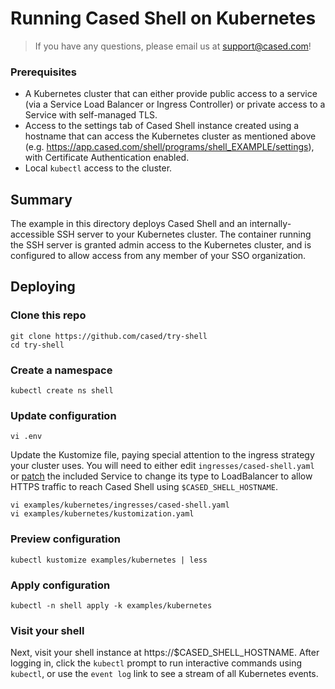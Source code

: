 # Running Cased Shell on Kubernetes

> If you have any questions, please email us at support@cased.com!
### Prerequisites

- A Kubernetes cluster that can either provide public access to a service (via a Service Load Balancer or Ingress Controller) or private access to a Service with self-managed TLS.
- Access to the settings tab of Cased Shell instance created using a hostname that can access the Kubernetes cluster as mentioned above (e.g. https://app.cased.com/shell/programs/shell_EXAMPLE/settings), with Certificate Authentication enabled.
- Local `kubectl` access to the cluster.

## Summary

The example in this directory deploys Cased Shell and an internally-accessible SSH server to your Kubernetes cluster. The container running the SSH server is granted admin access to the Kubernetes cluster, and is configured to allow access from any member of your SSO organization.
## Deploying

### Clone this repo

```
git clone https://github.com/cased/try-shell
cd try-shell
```

### Create a namespace

```
kubectl create ns shell
```

### Update configuration

```
vi .env
```

Update the Kustomize file, paying special attention to the ingress strategy your cluster uses. You will need to either edit `ingresses/cased-shell.yaml` or [patch](https://kubernetes.io/docs/tasks/manage-kubernetes-objects/kustomization/#customizing) the included Service to change its type to LoadBalancer to allow HTTPS traffic to reach Cased Shell using `$CASED_SHELL_HOSTNAME`.

```
vi examples/kubernetes/ingresses/cased-shell.yaml
vi examples/kubernetes/kustomization.yaml
```

### Preview configuration

```
kubectl kustomize examples/kubernetes | less
```

### Apply configuration


```
kubectl -n shell apply -k examples/kubernetes
```

### Visit your shell

Next, visit your shell instance at https://$CASED_SHELL_HOSTNAME. After logging in, click the `kubectl` prompt to run interactive commands using `kubectl`, or use the `event log` link to see a stream of all Kubernetes events.
